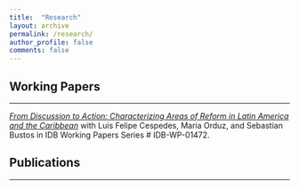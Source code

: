 ```yaml
---
title:  "Research"
layout: archive
permalink: /research/
author_profile: false
comments: false
---
```


## Working Papers  <!-- New line here... -->

---

[*From Discussion to Action: Characterizing Areas of Reform in Latin America and the Caribbean*](https://publications.iadb.org/en/discussion-action-characterizing-areas-reform-latin-america-and-caribbean) with Luis Felipe Cespedes, Maria Orduz, and Sebastian Bustos in IDB Working Papers Series # IDB-WP-01472. 


## Publications <!-- New line here... -->

---

